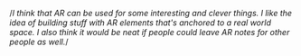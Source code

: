 /*I think that AR can be used for some interesting and clever things. I like the idea of building stuff with AR elements that's anchored to a real world space. I also think it would be neat if people could leave AR notes for other people as well.*/
